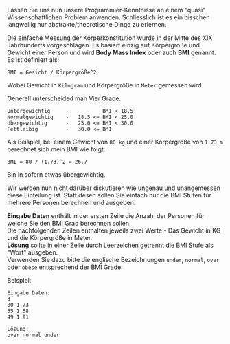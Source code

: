 Lassen Sie uns nun unsere Programmier-Kenntnisse an einem "quasi" Wissenschaftlichen Problem anwenden. 
Schliesslich ist es ein bisschen langweilig nur abstrakte/theoretische Dinge zu erlernen. 

Die einfache Messung der Körperkonstitution wurde in der Mitte des XIX Jahrhunderts vorgeschlagen.
Es basiert einzig auf Körpergroße und Gewicht einer Person und wird **Body Mass Index** oder auch **BMI** genannt.
Es ist definiert als:

    BMI = Gesicht / Körpergröße^2

Wobei Gewicht in `Kilogram` und Körpergröße in `Meter` gemessen wird.

Generell unterscheided man Vier Grade:

    Untergewichtig     -           BMI < 18.5
    Normalgewichtig    -   18.5 <= BMI < 25.0
    Übergewichtig      -   25.0 <= BMI < 30.0
    Fettleibig         -   30.0 <= BMI

Als Beispiel, bei einem Gewicht von `80 kg` und einer Körpergroße von `1.73 m` berechnet sich mein BMI wie folgt:

    BMI = 80 / (1.73)^2 = 26.7

Bin in sofern etwas übergewichtig.

Wir werden nun nicht darüber diskutieren wie ungenau und unangemessen diese Einteilung ist. 
Statt desen sollen Sie einfach nur die BMI Stufen für mehrere Personen berechnen und ausgeben. 

**Eingabe Daten** enthält in der ersten Zeile die Anzahl der Personen für welche Sie den BMI Grad berechnen sollen.  
Die nachfolgenden Zeilen enthalten jeweils zwei Werte - Das Gewicht in KG und die Körpergröße in Meter.  
**Lösung** sollte in einer Zeile durch Leerzeichen getrennt die BMI Stufe als "Wort" ausgeben.  
Verwenden Sie dazu bitte die englische Bezeichnungen `under`, `normal`, `over` oder `obese` entsprechend der BMI Grade.

Beispiel:

    Eingabe Daten:
    3
    80 1.73
    55 1.58
    49 1.91

    Lösung:
    over normal under
